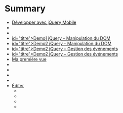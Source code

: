 # Summary

* [Développer avec jQuery Mobile](README.md)
* [](.md)
* [](.md)
* [id="titre">Demo1 jQuery - Manipulation du DOM](id=titredemo1_jquery_-_manipulation_du_dom.md)
* [id="titre">Demo2 jQuery - Manipulation du DOM](id=titredemo2_jquery_-_manipulation_du_dom.md)
* [id="titre">Demo2 jQuery – Gestion des événements](id=titredemo2_jquery__gestion_des_evenements.md)
* [id="titre">Demo2 jQuery – Gestion des événements](id=titredemo2_jquery__gestion_des_evenements.md)
* [Ma première vue](ma_premiere_vue.md)
* [](.md)
* [](.md)
* [](.md)
* [](.md)
* [Éditer ](editer/README.md)
  * [](editer/.md)
  * [](editer/.2.md)
  * [](editer/.3.md)
  * [](editer/.4.md)

